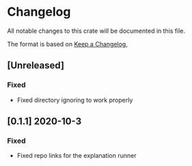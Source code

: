# Changelog

All notable changes to this crate will be documented in this file.

The format is based on [Keep a Changelog](https://keepachangelog.com/en/1.0.0/),

## [Unreleased]

### Fixed

- Fixed directory ignoring to work properly

## [0.1.1] 2020-10-3

### Fixed

- Fixed repo links for the explanation runner
